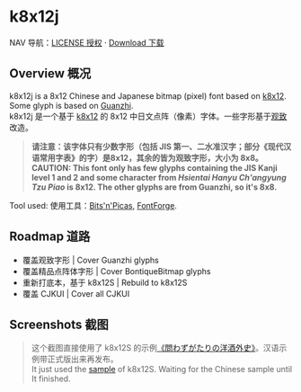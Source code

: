 # k8x12j
NAV 导航：[LICENSE 授权](LICENSE.md) · [Download 下载](https://github.com/diaowinner/k8x12j/releases)
## Overview 概况
k8x12j is a 8x12 Chinese and Japanese bitmap (pixel) font based on [k8x12](https://littlelimit.net/k8x12.htm). Some glyph is based on [Guanzhi](https://www.maoken.com/freefonts/11358.html).  
k8x12j 是一个基于 [k8x12](https://littlelimit.net/k8x12.htm) 的 8x12 中日文点阵（像素）字体。一些字形基于[观致](https://www.maoken.com/freefonts/11358.html)改造。
> **请注意：该字体只有少数字形（包括 JIS 第一、二水准汉字；部分《现代汉语常用字表》的字）是8x12，其余的皆为观致字形，大小为 8x8。  
> CAUTION: This font only has few glyphs containing the JIS Kanji level 1 and 2 and some character from *Hsientai Hanyu Ch'angyung Tzu Piao* is 8x12. The other glyphs are from Guanzhi, so it's 8x8.**

Tool used: 使用工具：[Bits'n'Picas](http://github.com/kreativekorp/bitsnpicas), [FontForge](http://fontforge.org).
## Roadmap 道路
* 覆盖观致字形 | Cover Guanzhi glyphs
* 覆盖精品点阵体字形 | Cover BontiqueBitmap glyphs
* 重新打底本，基于 k8x12S | Rebuild to k8x12S
* 覆盖 CJKUI | Cover all CJKUI
## Screenshots 截图
> 这个截图直接使用了 k8x12S 的示例[《問わずがたりの洋酒外史》](https://www.type-labo.jp/Kumimihon.html)。汉语示例带正式版出来再发布。  
> It just used the [sample](https://www.type-labo.jp/Kumimihon.html) of k8x12S. Waiting for the Chinese sample until It finished.
